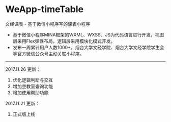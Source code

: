 # WeApp-timeTable

文经课表 - 基于微信小程序写的课表小程序
 - 基于微信小程序MINA框架的WXML、WXSS、JS为代码语言进行开发，视图层采用Flex弹性布局，逻辑层采用模块化模式开发。
 - 发布一周累计用户人数1000+，烟台大学文经学院、烟台大学文经学院学生会等官方微信公众号主动关联小程序。

---
2017.11.26 更新：

 1. 优化逻辑判断与交互
 2. 增加空教室查询功能
 3. 增加使用帮助功能

2017.11.21 更新：

 1. 正式版上线
